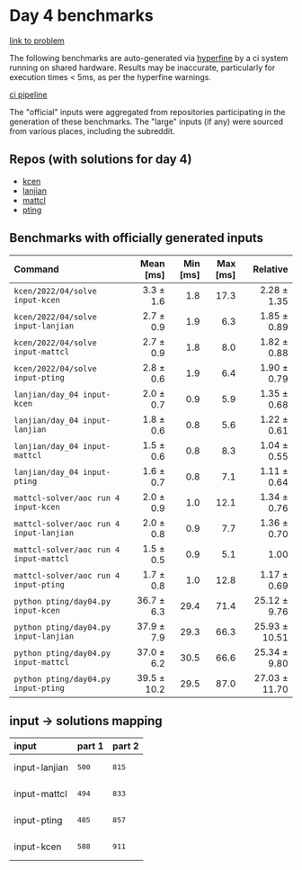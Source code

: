 # Day 4 benchmarks

[link to problem](http://adventofcode.com/2022/day/4)

The following benchmarks are auto-generated via [hyperfine](https://github.com/sharkdp/hyperfine) by a ci system running on shared hardware. Results may be inaccurate, particularly for execution times < 5ms, as per the hyperfine warnings.

[ci pipeline](http://ci.papercode.net:8080/teams/aoc2022/pipelines/aoc-compare-2022)

The "official" inputs were aggregated from repositories participating in the generation of these benchmarks. The "large" inputs (if any) were sourced from various places, including the subreddit.

## Repos (with solutions for day 4)


- [kcen](https://github.com/kcen/AdventOfCode)
- [lanjian](https://github.com/LanJian/aoc-2022)
- [mattcl](https://github.com/mattcl/aoc2022)
- [pting](https://github.com/pting/aoc2022)

## Benchmarks with officially generated inputs
| Command | Mean [ms] | Min [ms] | Max [ms] | Relative |
|:---|---:|---:|---:|---:|
| `kcen/2022/04/solve input-kcen` | 3.3 ± 1.6 | 1.8 | 17.3 | 2.28 ± 1.35 |
| `kcen/2022/04/solve input-lanjian` | 2.7 ± 0.9 | 1.9 | 6.3 | 1.85 ± 0.89 |
| `kcen/2022/04/solve input-mattcl` | 2.7 ± 0.9 | 1.8 | 8.0 | 1.82 ± 0.88 |
| `kcen/2022/04/solve input-pting` | 2.8 ± 0.6 | 1.9 | 6.4 | 1.90 ± 0.79 |
| `lanjian/day_04 input-kcen` | 2.0 ± 0.7 | 0.9 | 5.9 | 1.35 ± 0.68 |
| `lanjian/day_04 input-lanjian` | 1.8 ± 0.6 | 0.8 | 5.6 | 1.22 ± 0.61 |
| `lanjian/day_04 input-mattcl` | 1.5 ± 0.6 | 0.8 | 8.3 | 1.04 ± 0.55 |
| `lanjian/day_04 input-pting` | 1.6 ± 0.7 | 0.8 | 7.1 | 1.11 ± 0.64 |
| `mattcl-solver/aoc run 4 input-kcen` | 2.0 ± 0.9 | 1.0 | 12.1 | 1.34 ± 0.76 |
| `mattcl-solver/aoc run 4 input-lanjian` | 2.0 ± 0.8 | 0.9 | 7.7 | 1.36 ± 0.70 |
| `mattcl-solver/aoc run 4 input-mattcl` | 1.5 ± 0.5 | 0.9 | 5.1 | 1.00 |
| `mattcl-solver/aoc run 4 input-pting` | 1.7 ± 0.8 | 1.0 | 12.8 | 1.17 ± 0.69 |
| `python pting/day04.py input-kcen` | 36.7 ± 6.3 | 29.4 | 71.4 | 25.12 ± 9.76 |
| `python pting/day04.py input-lanjian` | 37.9 ± 7.9 | 29.3 | 66.3 | 25.93 ± 10.51 |
| `python pting/day04.py input-mattcl` | 37.0 ± 6.2 | 30.5 | 66.6 | 25.34 ± 9.80 |
| `python pting/day04.py input-pting` | 39.5 ± 10.2 | 29.5 | 87.0 | 27.03 ± 11.70 |

## input -> solutions mapping
|input|part 1|part 2|
|:---|:---|:---|
|input-lanjian|<pre>500</pre>|<pre>815</pre>|
|input-mattcl|<pre>494</pre>|<pre>833</pre>|
|input-pting|<pre>485</pre>|<pre>857</pre>|
|input-kcen|<pre>588</pre>|<pre>911</pre>|

